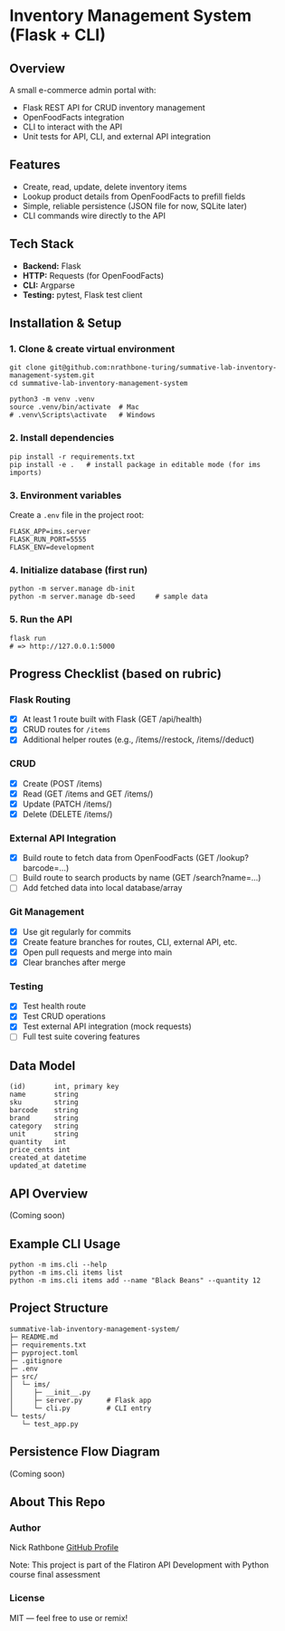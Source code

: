 # Inventory Management System (Flask + CLI)

## Overview
A small e-commerce admin portal with:
- Flask REST API for CRUD inventory management
- OpenFoodFacts integration
- CLI to interact with the API
- Unit tests for API, CLI, and external API integration

## Features
- Create, read, update, delete inventory items
- Lookup product details from OpenFoodFacts to prefill fields
- Simple, reliable persistence (JSON file for now, SQLite later)
- CLI commands wire directly to the API

## Tech Stack
- **Backend:** Flask
- **HTTP:** Requests (for OpenFoodFacts)
- **CLI:** Argparse
- **Testing:** pytest, Flask test client

## Installation & Setup

### 1. Clone & create virtual environment
```
git clone git@github.com:nrathbone-turing/summative-lab-inventory-management-system.git
cd summative-lab-inventory-management-system

python3 -m venv .venv
source .venv/bin/activate  # Mac
# .venv\Scripts\activate   # Windows
```

### 2. Install dependencies
```
pip install -r requirements.txt
pip install -e .   # install package in editable mode (for ims imports)
```

### 3. Environment variables
Create a `.env` file in the project root:
```
FLASK_APP=ims.server
FLASK_RUN_PORT=5555
FLASK_ENV=development
```

### 4. Initialize database (first run)
```
python -m server.manage db-init     
python -m server.manage db-seed     # sample data
```

### 5. Run the API
```
flask run
# => http://127.0.0.1:5000
```

## Progress Checklist (based on rubric)

### Flask Routing
- [X] At least 1 route built with Flask (GET /api/health)
- [X] CRUD routes for `/items`
- [X] Additional helper routes (e.g., /items/<id>/restock, /items/<id>/deduct)

### CRUD
- [X] Create (POST /items)
- [X] Read (GET /items and GET /items/<id>)
- [X] Update (PATCH /items/<id>)
- [X] Delete (DELETE /items/<id>)

### External API Integration
- [X] Build route to fetch data from OpenFoodFacts (GET /lookup?barcode=...)
- [ ] Build route to search products by name (GET /search?name=...)
- [ ] Add fetched data into local database/array

### Git Management
- [X] Use git regularly for commits
- [X] Create feature branches for routes, CLI, external API, etc.
- [X] Open pull requests and merge into main
- [X] Clear branches after merge

### Testing
- [X] Test health route
- [X] Test CRUD operations
- [X] Test external API integration (mock requests)
- [ ] Full test suite covering features

## Data Model
```
(id)       int, primary key
name       string
sku        string
barcode    string
brand      string
category   string
unit       string
quantity   int
price_cents int
created_at datetime
updated_at datetime
```

## API Overview

(Coming soon)


## Example CLI Usage
```
python -m ims.cli --help
python -m ims.cli items list
python -m ims.cli items add --name "Black Beans" --quantity 12
```

## Project Structure
```
summative-lab-inventory-management-system/
├─ README.md
├─ requirements.txt
├─ pyproject.toml
├─ .gitignore
├─ .env
├─ src/
│  └─ ims/
│     ├─ __init__.py
│     ├─ server.py      # Flask app
│     └─ cli.py         # CLI entry
└─ tests/
   └─ test_app.py
```

## Persistence Flow Diagram

(Coming soon)

## About This Repo

### Author
Nick Rathbone
[GitHub Profile](https://github.com/nrathbone-turing)

Note: This project is part of the Flatiron API Development with Python course final assessment

### License
MIT — feel free to use or remix!